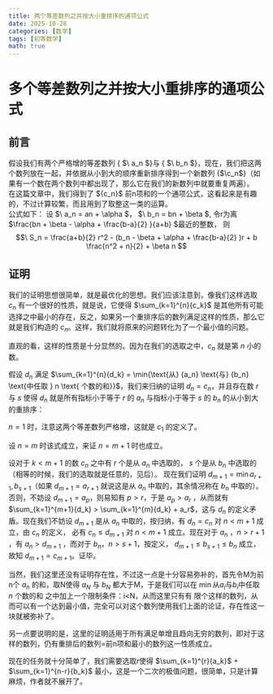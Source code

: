```yaml
---
title: 两个等差数列之并按大小重排序的通项公式
date: 2025-10-28
categories: [数学]
tags: [初等数学]
math: true
---
```

# 多个等差数列之并按大小重排序的通项公式

## 前言
假设我们有两个严格增的等差数列 { $\ a_n $}与 { $\ b_n $}，现在，我们把这两个数列放在一起，并依据从小到大的顺序重新排序得到一个新数列 {$\c_n$}（如果有一个数在两个数列中都出现了，那么它在我们的新数列中就要重复两遍）。  
在这篇文章中，我们得到了 $\{c_n}$ 前n项和的一个通项公式，这看起来是有趣的，不过计算较繁，而且用到了取整这一类的运算。  
公式如下： 
设 $\ a_n = an + \alpha $， $\ b_n = bn + \beta $, 令r为离 $\frac{bn + \beta - \alpha + \frac{b-a}{2} }{a+b} $最近的整数， 则  
$$\ S_n = \frac{a+b}{2} r^2 - (b_n - \beta + \alpha + \frac{b-a}{2} )r + b \frac{n^2 + n}{2} + \beta n $$ 

## 证明
我们的证明思想很简单，就是最优化的思想。我们应该注意到，像我们这样选取 $c_n$ 有一个很好的性质，就是说，它使得 $\sum_{k=1}^{n}{c_k}$ 是其他所有可能选择之中最小的存在，反之，如果另一个重排序后的数列满足这样的性质，那么它就是我们构造的 $c_n$。这样，我们就将原来的问题转化为了一个最小值的问题。

直观的看，这样的性质是十分显然的。因为在我们的选取之中，$c_n$ 就是第 $n$ 小的数。

假设 ${d_n}$ 满足 $\sum_{k=1}^{n}{d_k} = \min{\text{从} {a_n} \text{与} {b_n} \text{中任取 } n \text{ 个数的和}}$，我们来归纳的证明 $d_n = c_n$，并且存在数 $r$ 与 $s$ 使得 $d_n$ 就是所有指标小于等于 $r$ 的 $a_n$ 与指标小于等于 $s$ 的 $b_n$ 的从小到大的重排序：

$n=1$ 时，注意这两个等差数列严格增，这就是 $c_1$ 的定义了。

设 $n=m$ 时该式成立，来证 $n=m+1$ 时也成立。

设对于 $k<m+1$ 的数 $c_n$ 之中有 $r$ 个是从 $a_n$ 中选取的， $s$ 个是从 $b_n$ 中选取的（相等的时候，我们的选取就是任意的，见后）。
现在我们证明 $d_{m+1} = \min{a_{r+1}, b_{s+1}}$（如果 $d_{m+1} = a_{r+1}$ 就说这是从 $a_n$ 中取的，其余情况称在 $b_n$ 中取的）。
否则，不妨设 $d_{m+1} = a_p$，则易知有 $p>r$，于是 $a_p > a_r$ ，从而就有 $\sum_{k=1}^{m+1}{d_k} > \sum_{k=1}^{m}{d_k} + a_r$，这与 $d_n$ 的定义矛盾。现在我们不妨设 $d_{m+1}$ 是从 $a_n$ 中取的，按归纳，有 $d_n = c_n$ 对 $n<m+1$ 成立，由 $c_n$ 的定义，
必有 $c_n \leq d_{m+1}$ 对 $n<m+1$ 成立。现在对于 $a_n$ ，$n>r+1$ ，有 $a_n > d_{m+1}$ ，而对于 $b_n$，$n>s+1$，按定义， $d_{m+1} \leq b_{s+1} \leq b_n$ 成立，故知 $d_{m+1} = c_{m+1}$。证毕。  

当然，我们这里还没有证明存在性，不过这一点是十分容易弥补的，首先令M为前n个 $a_n$ 的和，取N使得 $a_N$ 与 $b_N$ 都大于M，于是我们可以在 $\min{\text{从} {a_i} \text{与} {b_i} \text{中任取 } n \text{ 个数的和}}$ 之中加上一个限制条件：i<N，从而这里只有有
限个这样的数列，从而可以有一个达到最小值，完全可以对这个数列使用我们上面的论证，存在性这一块就被弥补了。  

另一点要说明的是，这里的证明适用于所有满足单增且趋向无穷的数列，即对于这样的数列，仍有重排后的数列=前n项和最小的数列这一性质成立。

现在的任务就十分简单了，我们需要选取r使得 $\sum_{k=1}^{r}{a_k}$ + $\sum_{k=1}^{n-r}{b_k}$ 最小，这是一个二次的极值问题，很简单，只是计算麻烦，作者就不展开了。
